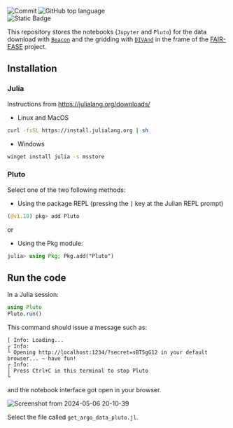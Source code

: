 ![Commit](https://img.shields.io/github/last-commit/gher-uliege/DIVAnd-FAIR-EASE) ![GitHub top language](https://img.shields.io/github/languages/top/gher-uliege/DIVAnd-FAIR-EASE)     
![Static Badge](https://img.shields.io/badge/Project-FAIR--EASE-blue)

This repository stores the notebooks (`Jupyter` and `Pluto`) for the data download with [`Beacon`](https://beacon-argo.maris.nl/swagger/) and the gridding with [`DIVAnd`](https://github.com/gher-uliege/DIVAnd.jl) in the frame of the [FAIR-EASE](https://fairease.eu/) project.

## Installation

### Julia

Instructions from https://julialang.org/downloads/

- Linux and MacOS
```bash
curl -fsSL https://install.julialang.org | sh
```

- Windows
```bash
winget install julia -s msstore
```

### Pluto 

Select one of the two following methods:

- Using the package REPL (pressing the `]` key at the Julian REPL prompt) 
```julia
(@v1.10) pkg> add Pluto
```
or
- Using the Pkg module:
```julia
julia> using Pkg; Pkg.add("Pluto")
```

## Run the code

In a Julia session:
```julia
using Pluto
Pluto.run()
```
This command should issue a message such as:
```
[ Info: Loading...
┌ Info: 
└ Opening http://localhost:1234/?secret=sBT5gG12 in your default browser... ~ have fun!
┌ Info: 
│ Press Ctrl+C in this terminal to stop Pluto
└ 
```
and the notebook interface got open in your browser.    

![Screenshot from 2024-05-06 20-10-39](https://github.com/gher-uliege/DIVAnd-FAIR-EASE/assets/11868914/3b33445d-3685-4599-b94f-24ec105fd3f2)

Select the file called `get_argo_data_pluto.jl`.


